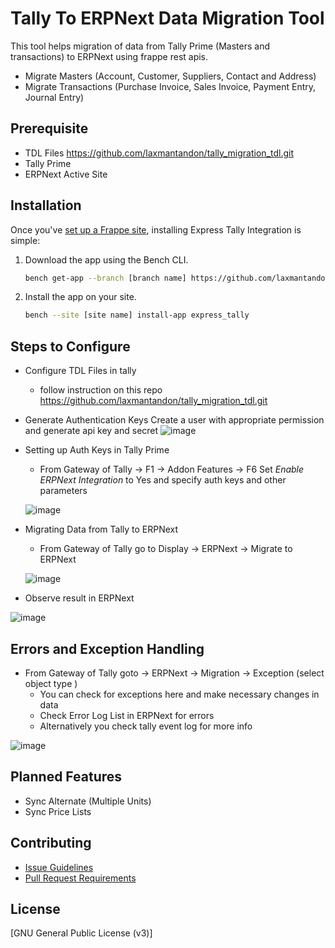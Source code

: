 <div align="left">

<h1>Tally To ERPNext Data Migration Tool</h1>

This tool helps migration of data from Tally Prime (Masters and transactions) to ERPNext using frappe rest apis.
- Migrate Masters (Account, Customer, Suppliers, Contact and Address)
- Migrate Transactions (Purchase Invoice, Sales Invoice, Payment Entry, Journal Entry)

</div>

## Prerequisite
* TDL Files https://github.com/laxmantandon/tally_migration_tdl.git
* Tally Prime
* ERPNext Active Site 

## Installation

Once you've [set up a Frappe site](https://frappeframework.com/docs/v14/user/en/installation/), installing Express Tally Integration is simple:

1. Download the app using the Bench CLI.

    ```bash
    bench get-app --branch [branch name] https://github.com/laxmantandon/express_tally.git
    ```

2. Install the app on your site.

    ```bash
    bench --site [site name] install-app express_tally
    ```


## Steps to Configure
* Configure TDL Files in tally
  - follow instruction on this repo https://github.com/laxmantandon/tally_migration_tdl.git

* Generate Authentication Keys
  Create a user with appropriate permission and generate api key and secret
  ![image](https://github.com/laxmantandon/express_tally/assets/24727535/73558d52-d260-4a38-b0a1-8c2ef307a50b)

* Setting up Auth Keys in Tally Prime
  - From Gateway of Tally -> F1 -> Addon Features -> F6
  Set *Enable ERPNext Integration* to Yes and specify auth keys and other parameters
  
  ![image](https://github.com/laxmantandon/express_tally/assets/24727535/5039845f-6a04-49e2-b45c-4a55933630f7)

* Migrating Data from Tally to ERPNext
  - From Gateway of Tally go to Display -> ERPNext -> Migrate to ERPNext
  
  ![image](https://github.com/laxmantandon/express_tally/assets/24727535/d7029c93-1a44-450b-b2f1-ef3655eb28ce)

* Observe result in ERPNext

![image](https://github.com/laxmantandon/express_tally/assets/24727535/f1b46186-89d0-42fb-9136-1df767adbdb7)

## Errors and Exception Handling 
* From Gateway of Tally goto -> ERPNext -> Migration -> Exception (select object type )
  - You can check for exceptions here and make necessary changes in data
  - Check Error Log List in ERPNext for errors
  - Alternatively you check tally event log for more info
    
![image](https://github.com/laxmantandon/express_tally/assets/24727535/3764e7c4-6d2b-4961-a09a-5b012914d66d)

## Planned Features

- Sync Alternate (Multiple Units)
- Sync Price Lists

## Contributing

- [Issue Guidelines](https://github.com/frappe/erpnext/wiki/Issue-Guidelines)
- [Pull Request Requirements](https://github.com/frappe/erpnext/wiki/Contribution-Guidelines)

## License

[GNU General Public License (v3)]
